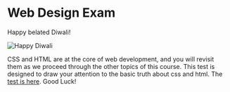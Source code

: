Web Design Exam
===============

Happy belated Diwali! 

![Happy Diwali](https://farm4.staticflickr.com/3010/2982624226_c45a6b145c_z_d.jpg "photo by Jean-Etienne Minh-Duy Poirrier")

CSS and HTML are at the core of web development, and you will revisit them as we proceed through the other topics of this course. This test is designed to draw your attention to the basic truth about css and html. The [test is here](tests/webdesignexam.htm). Good Luck!